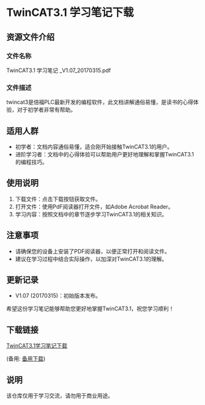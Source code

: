 # TwinCAT3.1 学习笔记下载

## 资源文件介绍

### 文件名称
TwinCAT3.1 学习笔记 _V1.07_20170315.pdf

### 文件描述
twincat3是倍福PLC最新开发的编程软件，此文档讲解通俗易懂，是读书的心得体验，对于初学者非常有帮助。

## 适用人群
- 初学者：文档内容通俗易懂，适合刚开始接触TwinCAT3.1的用户。
- 进阶学习者：文档中的心得体验可以帮助用户更好地理解和掌握TwinCAT3.1的编程技巧。

## 使用说明
1. 下载文件：点击下载按钮获取文件。
2. 打开文件：使用PdF阅读器打开文件，如Adobe Acrobat Reader。
3. 学习内容：按照文档中的章节逐步学习TwinCAT3.1的相关知识。

## 注意事项
- 请确保您的设备上安装了PDF阅读器，以便正常打开和阅读文件。
- 建议在学习过程中结合实际操作，以加深对TwinCAT3.1的理解。

## 更新记录
- V1.07 (20170315)：初始版本发布。

希望这份学习笔记能够帮助您更好地掌握TwinCAT3.1，祝您学习顺利！

## 下载链接
[TwinCAT3.1学习笔记下载](https://pan.quark.cn/s/167ef2c65567) 

(备用: [备用下载](https://pan.baidu.com/s/1ZOKSpL4OTyQ5jPrThdPDVg?pwd=1234))

## 说明

该仓库仅用于学习交流，请勿用于商业用途。
